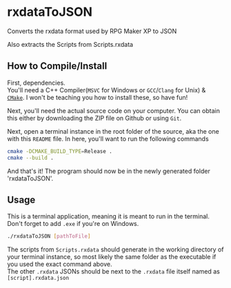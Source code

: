 # rxdataToJSON

Converts the rxdata format used by RPG Maker XP to JSON

Also extracts the Scripts from Scripts.rxdata

## How to Compile/Install

First, dependencies.  
You'll need a C++ Compiler(`MSVC` for Windows or `GCC`/`Clang` for Unix) & [`CMake`](https://cmake.org). I won't be teaching you how to install these, so have fun!

Next, you'll need the actual source code on your computer.
You can obtain this either by downloading the ZIP file on Github or using `Git`.

Next, open a terminal instance in the root folder of the source, aka the one with this `README` file.
In here, you'll want to run the following commands
```sh
cmake -DCMAKE_BUILD_TYPE=Release .
cmake --build .
```

And that's it! The program should now be in the newly generated folder 'rxdataToJSON'.

## Usage

This is a terminal application, meaning it is meant to run in the terminal. Don't forget to add `.exe` if you're on Windows.
```sh
./rxdataToJSON [pathToFile]
```

The scripts from `Scripts.rxdata` should generate in the working directory of your terminal instance, so most likely the same folder as the executable if you used the exact command above.  
The other `.rxdata` JSONs should be next to the `.rxdata` file itself named as `[script].rxdata.json`
